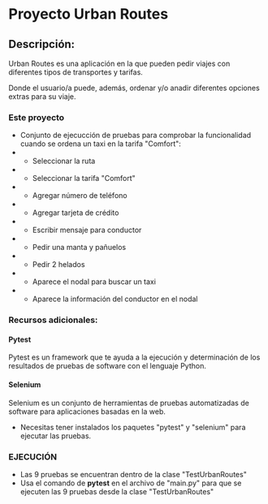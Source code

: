 # Proyecto Urban Routes
## **Descripción:**
Urban Routes es una aplicación en la que pueden pedir viajes con diferentes tipos de transportes y tarifas. 

Donde el usuario/a puede, además, ordenar y/o anadir diferentes opciones extras para su viaje.

### Este proyecto
- Conjunto de ejecucción de pruebas para comprobar la funcionalidad cuando se ordena un taxi en la tarifa "Comfort":
- - Seleccionar la ruta
- - Seleccionar la tarifa "Comfort"
- - Agregar número de teléfono
- - Agregar tarjeta de crédito
- - Escribir mensaje para conductor
- - Pedir una manta y pañuelos
- - Pedir 2 helados
- - Aparece el nodal para buscar un taxi
- - Aparece la información del conductor en el nodal

### Recursos adicionales:
#### Pytest
Pytest es un framework que te ayuda a la ejecución y determinación de los resultados de pruebas de software con el lenguaje Python.

#### Selenium
Selenium es un conjunto de herramientas de pruebas automatizadas de software para aplicaciones basadas en la web.

- Necesitas tener instalados los paquetes "pytest" y "selenium" para ejecutar las pruebas.

### **EJECUCIÓN**
- Las 9 pruebas se encuentran dentro de la clase "TestUrbanRoutes"
- Usa el comando de **pytest** en el archivo de "main.py" para que se ejecuten las 9 pruebas desde la clase "TestUrbanRoutes"